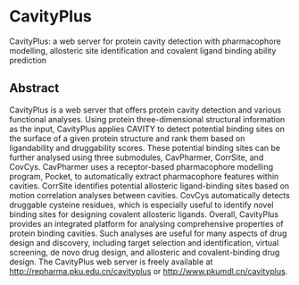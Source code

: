# CavityPlus
CavityPlus: a web server for protein cavity detection with pharmacophore modelling, allosteric site identification and covalent ligand binding ability prediction

## Abstract
CavityPlus is a web server that offers protein cavity detection and various functional analyses. Using protein three-dimensional structural information as the input, CavityPlus applies CAVITY to detect potential binding sites on the surface of a given protein structure and rank them based on ligandability and druggability scores. These potential binding sites can be further analysed using three submodules, CavPharmer, CorrSite, and CovCys. CavPharmer uses a receptor-based pharmacophore modelling program, Pocket, to automatically extract pharmacophore features within cavities. CorrSite identifies potential allosteric ligand-binding sites based on motion correlation analyses between cavities. CovCys automatically detects druggable cysteine residues, which is especially useful to identify novel binding sites for designing covalent allosteric ligands. Overall, CavityPlus provides an integrated platform for analysing comprehensive properties of protein binding cavities. Such analyses are useful for many aspects of drug design and discovery, including target selection and identification, virtual screening, de novo drug design, and allosteric and covalent-binding drug design. The CavityPlus web server is freely available at http://repharma.pku.edu.cn/cavityplus or http://www.pkumdl.cn/cavityplus.
